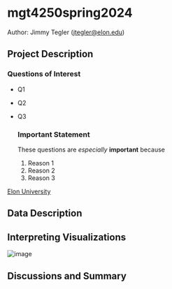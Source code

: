# mgt4250spring2024
Author: Jimmy Tegler (jtegler@elon.edu)
## Project Description
### Questions of Interest
- Q1
- Q2
- Q3

  ### Important Statement
  These questions are *especially* **important** because
  1. Reason 1
  2. Reason 2
  3. Reason 3

[Elon University](http://www.elon.edu)




## Data Description
## Interpreting Visualizations
![image](https://github.com/jtegler11/mgt4250spring2024/assets/167884630/d7faaf84-a214-41f7-b6d1-39b0f1caf1b0)

## Discussions and Summary
